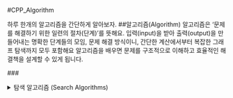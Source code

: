 #CPP_Algorithm

하루 한개의 알고리즘을 간단하게 알아보자.
##알고리즘(Algorithm)
알고리즘은 ‘문제를 해결하기 위한 일련의 절차(단계)’를 뜻해요. 입력(input)을 받아 출력(output)을 만들어내는 명확한 단계들의 모임, 문제 해결 방식이니, 간단한 계산에서부터 복잡한 그래프 탐색까지 모두 포함해요 알고리즘을 배우면 문제를 구조적으로 이해하고 효율적인 해결책을 설계할 수 있게 됩니다.

###<details><summary>탐색 알고리즘 (Search Algorithms)</summary>
####<details><summary>Day 1 선형 탐색 (Linear Search)</summary>

</details><!-- 선형 탐색 (Linear Search) -->
<details><summary>####이진 탐색 (Binary Search)</summary>
  
</details><!-- 이진 탐색 (Binary Search) -->
<details><summary>####점프 탐색 (Jump Search)</summary>

</details><!-- 점프 탐색 (Jump Search) -->
<details><summary>####보간 탐색 (Interpolation Search)</summary>

</details><!-- 보간 탐색 (Interpolation Search) -->
<details><summary>####지수 탐색 (Exponential Search)</summary>

</details><!-- 지수 탐색 (Exponential Search) -->
<details><summary>####삼진 탐색 (Ternary Search)</summary>

</details><!-- 삼진 탐색 (Ternary Search) -->
</details><!-- 탐색 알고리즘(Search Algorithms) -->
